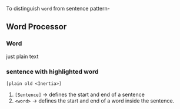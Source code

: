 To distinguish `word` from sentence pattern-

## Word Processor

### Word

just plain text

### sentence with highlighted word

`[plain old <Inertia>]`

1. `[Sentence]` -> defines the start and end of a sentence
2. `<word>` -> defines the start and end of a word inside the sentence.
